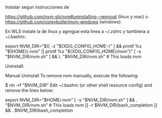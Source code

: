 Instalar segun instrucciones de 

https://github.com/nvm-sh/nvm#uninstalling--removal (linux y mac) o 
https://github.com/coreybutler/nvm-windows (windows)


En WLS instale la de linux y agregue esta linea a ~/.zshrc y tambiena  a ~/.bashrc:

export NVM_DIR="$([ -z "${XDG_CONFIG_HOME-}" ] && printf %s "${HOME}/.nvm" || printf %s "${XDG_CONFIG_HOME}/nvm")"
[ -s "$NVM_DIR/nvm.sh" ] && \. "$NVM_DIR/nvm.sh" # This loads nvm


Uninstall:

Manual Uninstall
To remove nvm manually, execute the following:

$ rm -rf "$NVM_DIR"
Edit ~/.bashrc (or other shell resource config) and remove the lines below:

export NVM_DIR="$HOME/.nvm"
[ -s "$NVM_DIR/nvm.sh" ] && \. "$NVM_DIR/nvm.sh" # This loads nvm
[[ -r $NVM_DIR/bash_completion ]] && \. $NVM_DIR/bash_completion